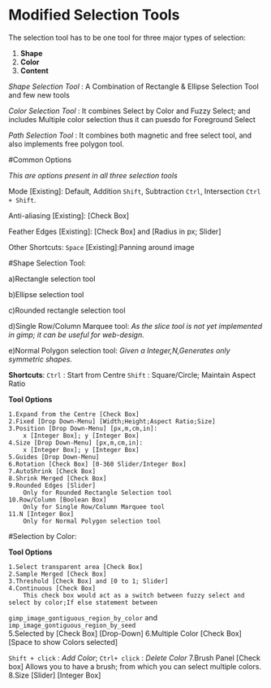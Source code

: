 # Modified Selection Tools

The selection tool has to be one tool for three major types of selection: 
1. **Shape** 
2. **Color** 
3. **Content**

*Shape Selection Tool* :
A Combination of Rectangle & Ellipse Selection Tool and few new tools

*Color Selection Tool* :
It combines Select by Color and Fuzzy Select; and includes Multiple color selection thus it can puesdo for Foreground Select

*Path Selection Tool* :
It combines both magnetic and free select tool, and also implements free polygon tool.

#Common Options

*This are options present in all three selection tools*

Mode [Existing]:
Default,
Addition `Shift`,
Subtraction `Ctrl`,
Intersection `Ctrl + Shift`.

Anti-aliasing [Existing]:
[Check Box]

Feather Edges [Existing]:
[Check Box] and [Radius in px; Slider] 

Other Shortcuts:
`Space` [Existing]:Panning around image

#Shape Selection Tool: 

a)Rectangle selection tool

b)Ellipse selection tool

c)Rounded rectangle selection tool

d)Single Row/Column Marquee tool:
  *As the slice tool is not yet implemented in gimp; it can be useful for web-design.*

e)Normal Polygon selection tool: 
  *Given a Integer,N,Generates only symmetric shapes.*
 
**Shortcuts**:
`Ctrl` : Start from Centre 
`Shift` : Square/Circle; Maintain Aspect Ratio

**Tool Options**

	1.Expand from the Centre [Check Box]
	2.Fixed [Drop Down-Menu] [Width;Height;Aspect Ratio;Size]
	3.Position [Drop Down-Menu] [px,m,cm,in]: 
	    x [Integer Box]; y [Integer Box]
	4.Size [Drop Down-Menu] [px,m,cm,in]: 
	    x [Integer Box]; y [Integer Box]
	5.Guides [Drop Down-Menu]
	6.Rotation [Check Box] [0-360 Slider/Integer Box]
	7.AutoShrink [Check Box]
	8.Shrink Merged [Check Box]
	9.Rounded Edges [Slider] 
	    Only for Rounded Rectangle Selection tool
	10.Row/Column [Boolean Box] 
	    Only for Single Row/Column Marquee tool
	11.N [Integer Box] 
	    Only for Normal Polygon selection tool
		
#Selection by Color:

**Tool Options**

    1.Select transparent area [Check Box] 
    2.Sample Merged [Check Box]
    3.Threshold [Check Box] and [0 to 1; Slider]
    4.Continuous [Check Box] 
        This check box would act as a switch between fuzzy select and select by color;If else statement between
        
`gimp_image_gontiguous_region_by_color` and `imp_image_gontiguous_region_by_seed`	    
	5.Selected by [Check Box] [Drop-Down]
	6.Multiple Color [Check Box] [Space to show Colors selected]  
	    
`Shift + click` : *Add Color*; `Ctrl+ click` : *Delete Color*
    7.Brush Panel [Check box]
        Allows you to have a brush; from which you can select multiple colors.	
    8.Size [Slider] [Integer Box]
    

		


